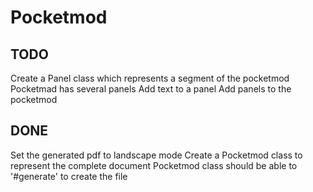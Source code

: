 # Pocketmod

## TODO
Create a Panel class which represents a segment of the pocketmod
Pocketmad has several panels
Add text to a panel
Add panels to the pocketmod


## DONE
Set the generated pdf to landscape mode
Create a Pocketmod class to represent the complete document
Pocketmod class should be able to '#generate' to create the file
